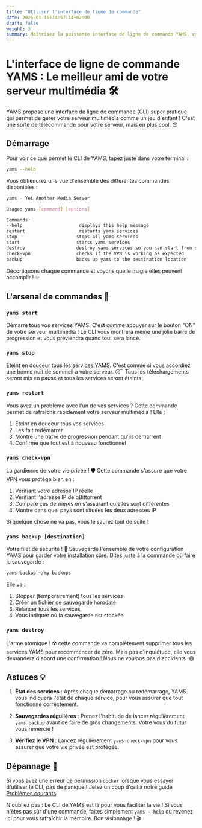 ```yaml
---
title: "Utiliser l'interface de ligne de commande"
date: 2025-01-16T14:57:14+02:00
draft: false
weight: 3
summary: Maîtrisez la puissante interface de ligne de commande YAMS, votre couteau suisse pour gérer votre serveur multimédia !
---
```


# L'interface de ligne de commande YAMS : Le meilleur ami de votre serveur multimédia 🛠️

YAMS propose une interface de ligne de commande (CLI) super pratique qui permet de gérer votre serveur multimédia comme un jeu d'enfant ! C'est une sorte de télécommande pour votre serveur, mais en plus cool. 😎

## Démarrage

Pour voir ce que permet le CLI de YAMS, tapez juste dans votre terminal :

```bash
yams --help
```

Vous obtiendrez une vue d'ensemble des différentes commandes disponibles :

```bash
yams - Yet Another Media Server

Usage: yams [command] [options]

Commands:
--help                     displays this help message
restart                    restarts yams services
stop                      stops all yams services
start                     starts yams services
destroy                   destroy yams services so you can start from scratch
check-vpn                 checks if the VPN is working as expected
backup                    backs up yams to the destination location
```

Décortiquons chaque commande et voyons quelle magie elles peuvent accomplir ! ✨

## L'arsenal de commandes 🚀

### `yams start`

Démarre tous vos services YAMS. C'est comme appuyer sur le bouton "ON" de votre serveur multimédia ! Le CLI vous montrera même une jolie barre de progression et vous préviendra quand tout sera lancé.

### `yams stop`

Éteint en douceur tous les services YAMS. C'est comme si vous accordiez une bonne nuit de sommeil à votre serveur. 😴 Tous les téléchargements seront mis en pause et tous les services seront éteints.

### `yams restart`

Vous avez un problème avec l'un de vos services ? Cette commande permet de rafraîchir rapidement votre serveur multimédia ! Elle :

1. Éteint en douceur tous vos services
2. Les fait redémarrer
3. Montre une barre de progression pendant qu'ils démarrent
4. Confirme que tout est à nouveau fonctionnel

### `yams check-vpn`

La gardienne de votre vie privée ! 🛡️ Cette commande s'assure que votre VPN vous protège bien en :

1. Vérifiant votre adresse IP réelle
2. Vérifiant l'adresse IP de qBittorrent
3. Compare ces dernières en s'assurant qu'elles sont différentes
4. Montre dans quel pays sont situées les deux adresses IP

Si quelque chose ne va pas, vous le saurez tout de suite !

### `yams backup [destination]`

Votre filet de sécurité ! 🎯 Sauvegarde l'ensemble de votre configuration YAMS pour garder votre installation sûre. Dites juste à la commande où faire la sauvegarde :

```bash
yams backup ~/my-backups
```

Elle va :

1. Stopper (temporairement) tous les services
2. Créer un fichier de sauvegarde horodaté
3. Relancer tous les services
4. Vous indiquer où la sauvegarde est stockée.

### `yams destroy`

L'arme atomique ! ☢️ cette commande va complètement supprimer tous les services YAMS pour recommencer de zéro. Mais pas d'inquiétude, elle vous demandera d'abord une confirmation ! Nous ne voulons pas d'accidents. 😅

## Astuces 💡

1. **État des services** : Après chaque démarrage ou redémarrage, YAMS vous indiquera l'état de chaque service, pour vous assurer que tout fonctionne correctement.

2. **Sauvegardes régulières** : Prenez l'habitude de lancer régulièrement `yams backup` avant de faire de gros changements. Votre vous du futur vous remercie !

3. **Vérifiez le VPN** : Lancez régulièrement `yams check-vpn` pour vous assurer que votre vie privée est protégée.

## Dépannage 🔧

Si vous avez une erreur de permission `docker` lorsque vous essayer d'utiliser le CLI, pas de panique ! Jetez un coup d'œil à notre guide [Problèmes courants](/faqs/common-errors/).

N'oubliez pas : Le CLI de YAMS est là pour vous faciliter la vie ! Si vous n'êtes pas sûr d'une commande, faites simplement `yams --help` ou revenez ici pour vous rafraîchir la mémoire. Bon visionnage ! 🎬
